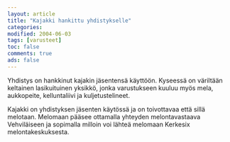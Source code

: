 ```yaml
--- 
layout: article 
title: "Kajakki hankittu yhdistykselle" 
categories: 
modified: 2004-06-03 
tags: [varusteet]
toc: false 
comments: true 
ads: false 
--- 
```


Yhdistys on hankkinut kajakin jäsentensä käyttöön. Kyseessä on väriltään
keltainen lasikuituinen yksikkö, jonka varustukseen kuuluu myös mela,
aukkopeite, kelluntaliivi ja kuljetustelineet.

Kajakki on yhdistyksen jäsenten käytössä ja on toivottavaa että sillä
melotaan. Melomaan pääsee ottamalla yhteyden melontavastaava
Vehviläiseen ja sopimalla milloin voi lähteä melomaan Kerkesix
melontakeskuksesta.

